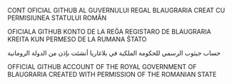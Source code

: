 CONT OFICIAL GITHUB AL GUVERNULUI REGAL BLAUGRARIA
CREAT CU PERMISIUNEA STATULUI ROMÂN

OFICIALA GITHUB KONTO DE LA REĜA REGISTARO DE BLAUGRARIA
KREITA KUN PERMESO DE LA RUMANA ŜTATO

حساب جيثوب الرسمي للحكومة الملكية في بلاغاريا
أنشئت بإذن من الدولة الرومانية

OFFICIAL GITHUB ACCOUNT OF THE ROYAL GOVERNMENT OF BLAUGRARIA
CREATED WITH PERMISSION OF THE ROMANIAN STATE

<!---
Blaugraria-Gov-Official/Blaugraria-Gov-Official is a ✨ special ✨ repository because its `README.md` (this file) appears on your GitHub profile.
You can click the Preview link to take a look at your changes.
--->
